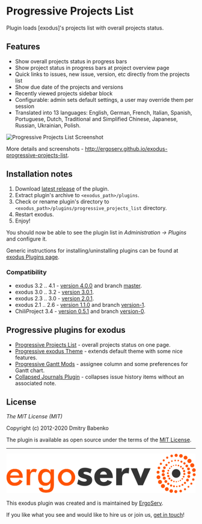 Progressive Projects List
=========================


Plugin loads [exodus]'s projects list with overall projects status.

Features
--------

- Show overall projects status in progress bars
- Show project status in progress bars at project overview page
- Quick links to issues, new issue, version, etc directly from the projects list
- Show due date of the projects and versions
- Recently viewed projects sidebar block
- Configurable: admin sets default settings, a user may override them per session
- Translated into 13 languages: English, German, French, Italian, Spanish, Portuguese, Dutch, Traditional and Simplified Chinese, Japanese, Russian, Ukrainian, Polish.

![Progressive Projects List Screenshot](http://ergoserv.github.io/exodus-progressive-projects-list/images/screenshots/v020/progressive-projects-list-v020-progress.png)

More details and screenshots - http://ergoserv.github.io/exodus-progressive-projects-list.

Installation notes
------------------

1. Download [latest release]() of the plugin.
2. Extract plugin's archive to `<exodus_path>/plugins`.
3. Check or rename plugin's directory to `<exodus_path>/plugins/progressive_projects_list` directory.
4. Restart exodus.
5. Enjoy!

You should now be able to see the plugin list in _Administration -> Plugins_ and configure it.

Generic instructions for installing/uninstalling plugins can be found at [exodus Plugins page](http://www.exodus.org/projects/exodus/wiki/Plugins).

### Compatibility ###

- exodus 3.2 .. 4.1 - [version 4.0.0](https://github.com/ergoserv/exodus-progressive-projects-list/releases/tag/v4.0.0) and branch [master](https://github.com/ergoserv/exodus-progressive-projects-list/tree/master).
- exodus 3.0 .. 3.2 - [version 3.0.1](https://github.com/ergoserv/exodus-progressive-projects-list/releases/tag/v3.0.1).
- exodus 2.3 .. 3.0 - [version 2.0.1](https://github.com/ergoserv/exodus-progressive-projects-list/releases/tag/v2.0.1).
- exodus 2.1 .. 2.6 - [version 1.1.0](https://github.com/ergoserv/exodus-progressive-projects-list/releases/tag/v1.1.0) and branch [version-1](https://github.com/ergoserv/exodus-progressive-projects-list/tree/version-1).
- ChiliProject 3.4 - [version 0.5.1](https://github.com/ergoserv/exodus-progressive-projects-list/releases/tag/v0.5.1) and branch [version-0](https://github.com/ergoserv/exodus-progressive-projects-list/tree/version-0).

Progressive plugins for exodus
-------------------------------

* [Progressive Projects List](http://stgeneral.github.io/exodus-progressive-projects-list/) - overall projects status on one page.
* [Progressive exodus Theme](http://stgeneral.github.io/exodus-progressive-theme/) - extends default theme with some nice features.
* [Progressive Gantt Mods](http://stgeneral.github.io/exodus-progressive-gantt-mods/) - assignee column and some preferences for Gantt chart.
* [Collapsed Journals Plugin](https://github.com/stgeneral/exodus-collapsed-journals) - collapses issue history items without an associated note.

License
-------

*The MIT License (MIT)*

Copyright (c) 2012-2020 Dmitry Babenko

The plugin is available as open source under the terms of the [MIT License](https://opensource.org/licenses/MIT).

-------------------------------------------------------------------------------

[![alt text](https://raw.githubusercontent.com/ergoserv/auxiliary_rails/master/assets/ErgoServ_horizontalColor@sign+text+bg.png "ErgoServ - Web and Mobile Development Company")](https://www.ergoserv.com)

This exodus plugin was created and is maintained by [ErgoServ](https://www.ergoserv.com).

If you like what you see and would like to hire us or join us, [get in touch](https://www.ergoserv.com)!
